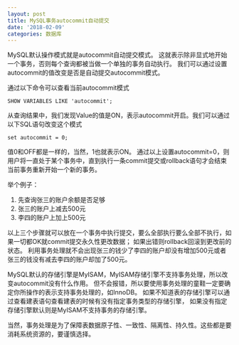 ```yaml
---
layout: post
title: MySQL事务autocommit自动提交
date: '2018-02-09'
categories: 数据库
---
```


MySQL默认操作模式就是autocommit自动提交模式。
这就表示除非显式地开始一个事务，否则每个查询都被当做一个单独的事务自动执行。
我们可以通过设置autocommit的值改变是否是自动提交autocommit模式。

通过以下命令可以查看当前autocommit模式

```
SHOW VARIABLES LIKE 'autocommit';
```

从查询结果中，我们发现Value的值是ON，表示autocommit开启。我们可以通过以下SQL语句改变这个模式

```
set autocommit = 0;
```

值0和OFF都是一样的，当然，1也就表示ON。
通过以上设置autocommit=0，则用户将一直处于某个事务中，直到执行一条commit提交或rollback语句才会结束当前事务重新开始一个新的事务。

举个例子：

1. 先查询张三的账户余额是否足够
2. 张三的账户上减去500元
3. 李四的账户上加上500元


以上三个步骤就可以放在一个事务中执行提交，要么全部执行要么全部不执行，如果一切都OK就commit提交永久性更改数据；
如果出错则rollback回滚到更改前的状态。
利用事务处理就不会出现张三的钱少了李四的账户却没有增加500元或者张三的钱没有减去李四的账户却加了500元。

MySQL默认的存储引擎是MyISAM，MyISAM存储引擎不支持事务处理，所以改变autocommit没有什么作用。
但不会报错，所以要使用事务处理的童鞋一定要确定你所操作的表示支持事务处理的，如InnoDB。
如果不知道表的存储引擎可以通过查看建表语句查看建表的时候有没有指定事务类型的存储引擎，
如果没有指定存储引擎默认则是MyISAM不支持事务的存储引擎。

当然，事务处理是为了保障表数据原子性、一致性、隔离性、持久性。这些都是要消耗系统资源的，要谨慎选择。
